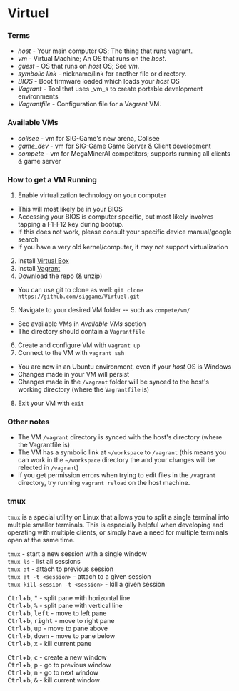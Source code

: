 # Virtuel

### Terms
- _host_ - Your main computer OS; The thing that runs vagrant.
- _vm_ - Virtual Machine; An OS that runs on the _host_. 
- _guest_ - OS that runs on _host_ OS; See _vm_.
- _symbolic link_ - nickname/link for another file or directory.
- _BIOS_ - Boot firmware loaded which loads your _host_ OS
- _Vagrant_ - Tool that uses _vm_s to create portable development environments
- _Vagrantfile_ - Configuration file for a Vagrant VM. 

### Available VMs
- _colisee_ - vm for SIG-Game's new arena, Colisee
- _game_dev_ - vm for SIG-Game Game Server & Client development
- _compete_ - vm for MegaMinerAI competitors; supports running all clients & game server

### How to get a VM Running
1. Enable virtualization technology on your computer  
  - This will most likely be in your BIOS  
  - Accessing your BIOS is computer specific, but most likely involves tapping a F1-F12 key during bootup.  
  - If this does not work, please consult your specific device manual/google search  
  - If you have a very old kernel/computer, it may not support virtualization    
2. Install [Virtual Box](https://www.virtualbox.org/wiki/Downloads)  
3. Install [Vagrant](https://www.vagrantup.com/docs/installation/)  
4. [Download](https://github.com/siggame/Virtuel/archive/master.zip) the repo (& unzip)  
  - You can use git to clone as well: `git clone https://github.com/siggame/Virtuel.git`  
5. Navigate to your desired VM folder -- such as `compete/vm/`  
  - See available VMs in _Available VMs_ section
  - The directory should contain a `Vagrantfile`
6. Create and configure VM with `vagrant up`  
7. Connect to the VM with `vagrant ssh`  
  - You are now in an Ubuntu environment, even if your _host_ OS is Windows
  - Changes made in your VM will persist
  - Changes made in the `/vagrant` folder will be synced to the host's working directory (where the `Vagrantfile` is)
8. Exit your VM with `exit`

### Other notes
- The VM `/vagrant` directory is synced with the host's directory (where the Vagrantfile is)
- The VM has a symbolic link at `~/workspace` to `/vagrant` (this means you can work in the `~/workspace` directory the and your changes will be relected in `/vagrant`)
- If you get permission errors when trying to edit files in the `/vagrant` directory, try running `vagrant reload` on the host machine.

### tmux
`tmux` is a special utility on Linux that allows you to split a single terminal into multiple smaller terminals. This is especially helpful when developing and operating with multiple clients, or simply have a need for multiple terminals open at the same time.

`tmux` - start a new session with a single window   
`tmux ls` - list all sessions  
`tmux at` - attach to previous session  
`tmux at -t <session>` - attach to a given session  
`tmux kill-session -t <session>` - kill a given session  


<kbd>Ctrl</kbd>+<kbd>b</kbd>, <kbd>"</kbd> - split pane with horizontal line  
<kbd>Ctrl</kbd>+<kbd>b</kbd>, <kbd>%</kbd> - split pane with vertical line  
<kbd>Ctrl</kbd>+<kbd>b</kbd>, <kbd>left</kbd> - move to left pane  
<kbd>Ctrl</kbd>+<kbd>b</kbd>, <kbd>right</kbd> - move to right pane  
<kbd>Ctrl</kbd>+<kbd>b</kbd>, <kbd>up</kbd> - move to pane above  
<kbd>Ctrl</kbd>+<kbd>b</kbd>, <kbd>down</kbd> - move to pane below  
<kbd>Ctrl</kbd>+<kbd>b</kbd>, <kbd>x</kbd> - kill current pane  

<kbd>Ctrl</kbd>+<kbd>b</kbd>, <kbd>c</kbd> - create a new window  
<kbd>Ctrl</kbd>+<kbd>b</kbd>, <kbd>p</kbd> - go to previous window  
<kbd>Ctrl</kbd>+<kbd>b</kbd>, <kbd>n</kbd> - go to next window  
<kbd>Ctrl</kbd>+<kbd>b</kbd>, <kbd>&</kbd> - kill current window        
